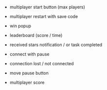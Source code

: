 
- multiplayer start button (max players)
- multiplayer restart with save code
- win popup
- leaderboard (score / time)
- received stars notification / or task completed

- connect with pause
- connection lost / not connected 
- move pause button 
- multiplayer score